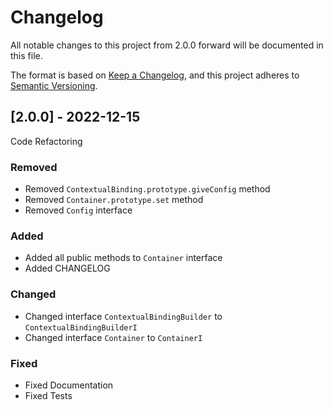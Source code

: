 # Changelog
All notable changes to this project from 2.0.0 forward will be documented in this file.

The format is based on [Keep a Changelog](https://keepachangelog.com/en/1.0.0/),
and this project adheres to [Semantic Versioning](https://semver.org/spec/v2.0.0.html).

## [2.0.0] - 2022-12-15
Code Refactoring

### Removed
- Removed `ContextualBinding.prototype.giveConfig` method
- Removed `Container.prototype.set` method
- Removed `Config` interface

### Added
- Added all public methods to `Container` interface
- Added CHANGELOG

### Changed
- Changed interface `ContextualBindingBuilder` to `ContextualBindingBuilderI`
- Changed interface `Container` to `ContainerI`

### Fixed
- Fixed Documentation
- Fixed Tests
